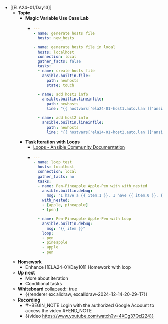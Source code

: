 - [[ELA24-01/Day13]]
	- **Topic**
		- **Magic Variable Use Case Lab**
			- ```yaml
			  ---
			  - name: generate hosts file
			    hosts: new_hosts
			  
			  - name: generate hosts file in local
			    hosts: localhost
			    connection: local
			    gather_facts: false
			    tasks:
			    - name: create hosts file
			      ansible.builtin.file:
			        path: newhosts
			        state: touch
			  
			    - name: add host1 info
			      ansible.builtin.lineinfile:
			        path: newhosts
			        line: "{{ hostvars['ela24-01-host1.auto.lan']['ansible_facts']['default_ipv4']['address'] }} {{ hostvars['ela24-01-host1.auto.lan']['inventory_hostname'] }} {{ hostvars['ela24-01-host1.auto.lan']['inventory_hostname_short'] }}"
			  
			    - name: add host2 info
			      ansible.builtin.lineinfile:
			        path: newhosts
			        line: "{{ hostvars['ela24-01-host2.auto.lan']['ansible_facts']['default_ipv4']['address'] }} {{ hostvars['ela24-01-host2.auto.lan']['inventory_hostname'] }} {{ hostvars['ela24-01-host2.auto.lan']['inventory_hostname_short'] }}"
			  ```
		- **Task Iteration with Loops**
			- [Loops - Ansible Community Documentation](https://docs.ansible.com/ansible/latest/playbook_guide/playbooks_loops.html)
			- ```yaml
			  ---
			  - name: loop test
			    hosts: localhost
			    connection: local
			    gather_facts: no
			    tasks:
			    - name: Pen-Pineapple Apple-Pen with with_nested
			      ansible.builtin.debug:
			        msg: "I have a {{ item.1 }}. I have {{ item.0 }}. {{ item.0 }}-{{ item.1 }}!"
			      with_nested:
			      - [apple, pineapple]
			      - [pen]
			  
			    - name: Pen-Pineapple Apple-Pen with Loop
			      ansible.builtin.debug:
			        msg: "{{ item }}"
			      loop: 
			      - pen
			      - pineapple
			      - apple
			      - pen
			  ```
	- **Homework**
		- Enhance [[ELA24-01/Day10]] Homework with loop
	- **Up next**
		- More about iteration
		- Conditional tasks
	- **Whiteboard**
	  collapsed:: true
		- {{renderer excalidraw, excalidraw-2024-12-14-20-29-17}}
	- **Recording**
		- #+BEGIN_NOTE
		  Login with the authorized Google Account to access the video
		  #+END_NOTE
		- {{video https://www.youtube.com/watch?v=4XCg37Qd224}}